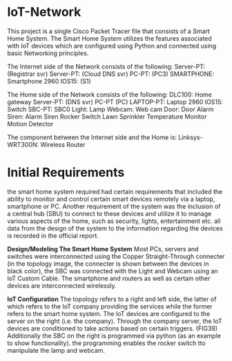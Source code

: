 # IoT-Network
This project is a single Cisco Packet Tracer file that consists of a Smart Home System.
The Smart Home System utilizes the features associated with IoT devices which are configured using Python and connected using basic Networking principles.

The Internet side of the Network consists of the following:
  Server-PT: (Registrar svr)
  Server-PT: (Cloud DNS svr)
  PC-PT: (PC3)
  SMARTPHONE: Smartphone
  2960 IOS15: (S1)

The Home side of the Network consists of the following:
  DLC100: Home gateway
  Server-PT: (DNS svr)
  PC-PT (PC)
  LAPTOP-PT: Laptop
  2960 IOS15: Switch
  SBC-PT: SBC0
  Light: Lamp
  Webcam: Web cam
  Door: Door Alarm
  Siren: Alarm Siren
  Rocker Switch
  Lawn Sprinkler
  Temperature Monitor
  Motion Detector

The component between the Internet side and the Home is:
  Linksys-WRT300N: Wireless Router

# Initial Requirements
the smart home system required had certain requirements that included the ability to monitor and control certain smart devices remotely via a laptop, smartphone or PC. Another requirement of the system was the inclusion of a central hub (SBU) to connect to these devices and utilize it to manage various aspects of the home, such as security, lights, entertainment etc. all data from the design of the system to the information regarding the devices is recorded in the official report.

**Design/Modeling The Smart Home System**
Most PCs, servers and switches were interconnected using the Copper Straight-Through connecter (in the topology image, the connecter is shown between the devices in black color), the SBC was connected with the Light and Webcam using an IoT Custom Cable. The smartphone and routers as well as certain other devices are interconnected wirelessly.

**IoT Configuration**
The topology refers to a right and left side, the latter of which refers to the IoT company providing the services while the former refers to the smart home system. 
The IoT devices are configured to the server on the right (i.e. the company). 
Through the company server, the IoT devices are conditioned to take actions based on certain triggers. (FIG39)
Additionally the SBC on the right is programmed via python (as an example to show functionality). the programming enables the rocker switch tto manipulate the lamp and webcam.
